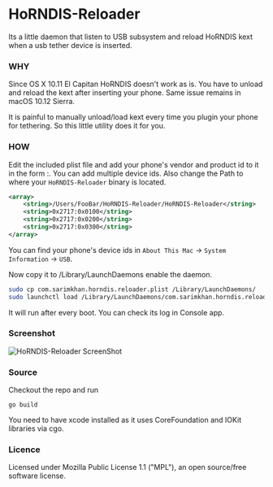 # HoRNDIS-Reloader
Its a little daemon that listen to USB subsystem and reload HoRNDIS kext when a usb tether device is inserted.

### WHY
Since OS X 10.11 El Capitan HoRNDIS doesn't work as is. You have to unload and reload the kext after inserting your phone. Same issue remains in macOS 10.12 Sierra.

It is painful to manually unload/load kext every time you plugin your phone for tethering. So this little utility does it for you.

### HOW

Edit the included plist file and add your phone's vendor and product id to it in the form <vendor-id>:<product-id>. You can add multiple device ids. Also change the Path to where your `HoRNDIS-Reloader` binary is located.

```xml
<array>
    <string>/Users/FooBar/HoRNDIS-Reloader/HoRNDIS-Reloader</string>
    <string>0x2717:0x0100</string>
    <string>0x2717:0x0200</string>
    <string>0x2717:0x0300</string>
</array>
```
You can find your phone's device ids in `About This Mac` -> `System Information` -> `USB`.

Now copy it to /Library/LaunchDaemons enable the daemon.

```sh
sudo cp com.sarimkhan.horndis.reloader.plist /Library/LaunchDaemons/
sudo launchctl load /Library/LaunchDaemons/com.sarimkhan.horndis.reloader.plist
```

It will run after every boot. You can check its log in Console app.


### Screenshot

![HoRNDIS-Reloader ScreenShot](https://raw.githubusercontent.com/sarim/HoRNDIS-Reloader/screenshot/HoRNDIS-Reloader%20ScreenShot.png)


### Source

Checkout the repo and run
```
go build
```

You need to have xcode installed as it uses CoreFoundation and IOKit libraries via cgo.


### Licence
Licensed under Mozilla Public License 1.1 ("MPL"), an open source/free software license.